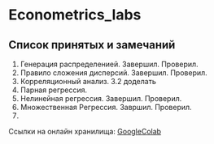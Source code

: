 # Econometrics_labs

## Список принятых и замечаний

1. Генерация распределенией. Завершил. Проверил.
2. Правило сложения дисперсий. Завершил. Проверил.
3. Корреляционный анализ. 3.2 доделать
4. Парная регрессия. 
5. Нелинейная регрессия. Завершил. Проверил.
6. Множественная Регрессия. Завршил. Проверил.
7.  

Ссылки на онлайн хранилища:
[GoogleColab](https://drive.google.com/drive/folders/1XbEcVASzS3khxjEvs-NWOhFAA58UNHYV?usp=drive_link)
